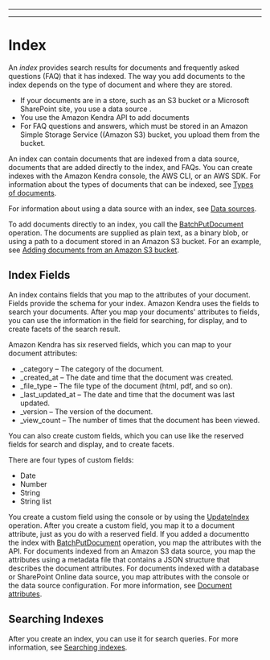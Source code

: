 --------

--------

# Index<a name="hiw-index"></a>

An *index* provides search results for documents and frequently asked questions \(FAQ\) that it has indexed\. The way you add documents to the index depends on the type of document and where they are stored\.
+ If your documents are in a store, such as an S3 bucket or a Microsoft SharePoint site, you use a data source \. 
+ You use the Amazon Kendra API to add documents
+ For FAQ questions and answers, which must be stored in an Amazon Simple Storage Service \(\(Amazon S3\) bucket, you upload them from the bucket\.

An index can contain documents that are indexed from a data source, documents that are added directly to the index, and FAQs\. You can create indexes with the Amazon Kendra console, the AWS CLI, or an AWS SDK\. For information about the types of documents that can be indexed, see [Types of documents](index-document-types.md)\.

For information about using a data source with an index, see [Data sources](hiw-data-source.md)\.

To add documents directly to an index, you call the [BatchPutDocument](API_BatchPutDocument.md) operation\. The documents are supplied as plain text, as a binary blob, or using a path to a document stored in an Amazon S3 bucket\. For an example, see [Adding documents from an Amazon S3 bucket](in-adding-plain-text.md)\.

## Index Fields<a name="index-fields"></a>

An index contains fields that you map to the attributes of your document\. Fields provide the schema for your index\. Amazon Kendra uses the fields to search your documents\. After you map your documents' attributes to fields, you can use the information in the field for searching, for display, and to create facets of the search result\.

Amazon Kendra has six reserved fields, which you can map to your document attributes: 
+ \_category – The category of the document\.
+ \_created\_at – The date and time that the document was created\.
+ \_file\_type – The file type of the document \(html, pdf, and so on\)\.
+ \_last\_updated\_at – The date and time that the document was last updated\.
+ \_version – The version of the document\. 
+ \_view\_count – The number of times that the document has been viewed\. 

You can also create custom fields, which you can use like the reserved fields for search and display, and to create facets\. 

There are four types of custom fields:
+ Date
+ Number
+ String
+ String list

You create a custom field using the console or by using the [UpdateIndex](API_UpdateIndex.md) operation\. After you create a custom field, you map it to a document attribute, just as you do with a reserved field\. If you added a documentto the index with [BatchPutDocument](API_BatchPutDocument.md) operation, you map the attributes with the API\. For documents indexed from an Amazon S3 data source, you map the attributes using a metadata file that contains a JSON structure that describes the document attributes\. For documents indexed with a database or SharePoint Online data source, you map attributes with the console or the data source configuration\. For more information, see [Document attributes](hiw-document-attributes.md)\.

## Searching Indexes<a name="index-searching"></a>

After you create an index, you can use it for search queries\. For more information, see [Searching indexes](searching.md)\.